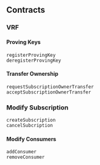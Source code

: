 ## Contracts

### VRF

#### Proving Keys

```
registerProvingKey
deregisterProvingKey
```

#### Transfer Ownership
```
requestSubscriptionOwnerTransfer
acceptSubscriptionOwnerTransfer
```

### Modify Subscription

```
createSubscription
cancelSubcription
```

#### Modify Consumers

```
addConsumer
removeConsumer
```
